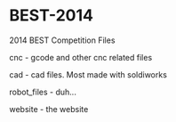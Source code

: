 BEST-2014
=========

2014 BEST Competition Files

cnc - gcode and other cnc related files

cad - cad files. Most made with soldiworks

robot_files - duh...

website - the website


